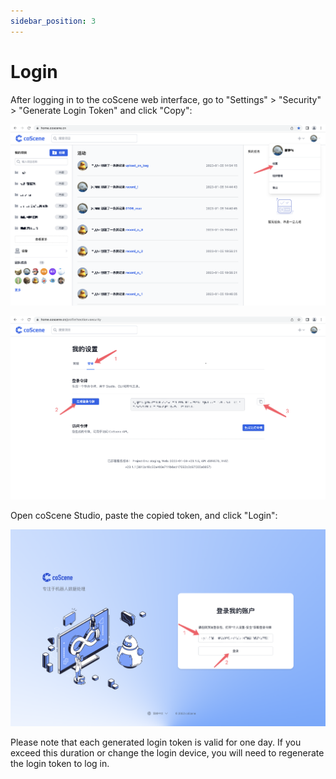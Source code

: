 ```yaml
---
sidebar_position: 3
---
```


# Login

After logging in to the coScene web interface, go to "Settings" > "Security" > "Generate Login Token" and click "Copy":

![login-to-studio-1](./img/login-to-studio-1.png)

![login-to-studio-2](./img/login-to-studio-2.png)

Open coScene Studio, paste the copied token, and click "Login":

![login-to-studio-3](./img/login-to-studio-3.png)

Please note that each generated login token is valid for one day. If you exceed this duration or change the login device, you will need to regenerate the login token to log in.
